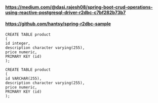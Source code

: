#### https://medium.com/@dasi.rajesh08/spring-boot-crud-operations-using-reactive-postgresql-driver-r2dbc-c7bf282b73b7
#### https://github.com/hantsy/spring-r2dbc-sample
```
CREATE TABLE product
(
id integer,
description character varying(255),
price numeric,
PRIMARY KEY (id)
);
```


```
CREATE TABLE product
(
id VARCHAR(255),
description character varying(255),
price numeric,
PRIMARY KEY (id)
);
```
